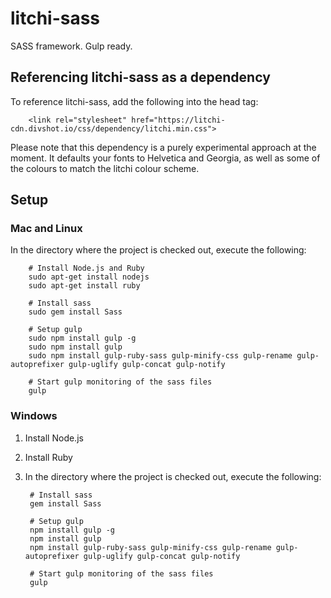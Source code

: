 # litchi-sass

SASS framework. Gulp ready.

## Referencing litchi-sass as a dependency

To reference litchi-sass, add the following into the head tag:

		<link rel="stylesheet" href="https://litchi-cdn.divshot.io/css/dependency/litchi.min.css">

Please note that this dependency is a purely experimental approach at the moment. It defaults your fonts to Helvetica and Georgia, as well as some of the colours to match the litchi colour scheme.

## Setup

### Mac and Linux

In the directory where the project is checked out, execute the following:

		# Install Node.js and Ruby
		sudo apt-get install nodejs
		sudo apt-get install ruby

		# Install sass
		sudo gem install Sass

		# Setup gulp
		sudo npm install gulp -g
		sudo npm install gulp
		sudo npm install gulp-ruby-sass gulp-minify-css gulp-rename gulp-autoprefixer gulp-uglify gulp-concat gulp-notify

		# Start gulp monitoring of the sass files
		gulp

### Windows

1. Install Node.js
2. Install Ruby
3. In the directory where the project is checked out, execute the following:

		# Install sass
		gem install Sass

		# Setup gulp
		npm install gulp -g
		npm install gulp
		npm install gulp-ruby-sass gulp-minify-css gulp-rename gulp-autoprefixer gulp-uglify gulp-concat gulp-notify

		# Start gulp monitoring of the sass files
		gulp